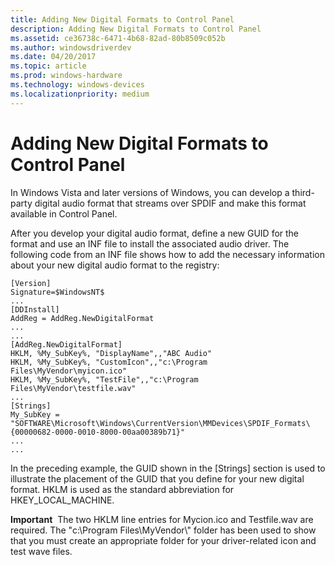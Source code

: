```yaml
---
title: Adding New Digital Formats to Control Panel
description: Adding New Digital Formats to Control Panel
ms.assetid: ce36738c-6471-4b68-82ad-80b8509c052b
ms.author: windowsdriverdev
ms.date: 04/20/2017
ms.topic: article
ms.prod: windows-hardware
ms.technology: windows-devices
ms.localizationpriority: medium
---
```


# Adding New Digital Formats to Control Panel


In Windows Vista and later versions of Windows, you can develop a third-party digital audio format that streams over SPDIF and make this format available in Control Panel.

After you develop your digital audio format, define a new GUID for the format and use an INF file to install the associated audio driver. The following code from an INF file shows how to add the necessary information about your new digital audio format to the registry:

```
[Version]
Signature=$WindowsNT$
...
[DDInstall]
AddReg = AddReg.NewDigitalFormat
...
...
[AddReg.NewDigitalFormat]
HKLM, %My_SubKey%, "DisplayName",,"ABC Audio"
HKLM, %My_SubKey%, "CustomIcon",,"c:\Program Files\MyVendor\myicon.ico"
HKLM, %My_SubKey%, "TestFile",,"c:\Program Files\MyVendor\testfile.wav"
...
[Strings]
My_SubKey = "SOFTWARE\Microsoft\Windows\CurrentVersion\MMDevices\SPDIF_Formats\{00000682-0000-0010-8000-00aa00389b71}"
...
...
```

In the preceding example, the GUID shown in the \[Strings\] section is used to illustrate the placement of the GUID that you define for your new digital format. HKLM is used as the standard abbreviation for HKEY\_LOCAL\_MACHINE.

**Important**  The two HKLM line entries for Mycion.ico and Testfile.wav are required. The "c:\\Program Files\\MyVendor\\" folder has been used to show that you must create an appropriate folder for your driver-related icon and test wave files.

 

 

 




